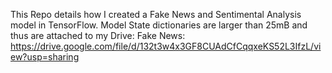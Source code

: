 This Repo details how I created a Fake News and Sentimental Analysis model in TensorFlow.
Model State dictionaries are larger than 25mB and thus are attached to my Drive:
Fake News: https://drive.google.com/file/d/132t3w4x3GF8CUAdCfCqqxeKS52L3IfzL/view?usp=sharing
